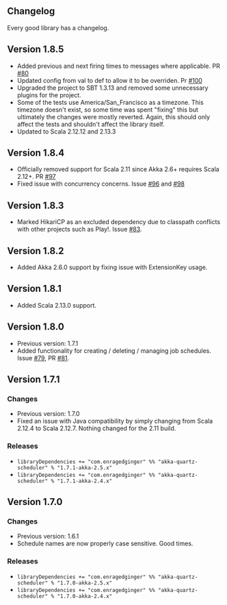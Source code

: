 ## Changelog ##

Every good library has a changelog.

## Version 1.8.5 ##
* Added previous and next firing times to messages where applicable. PR [#80](https://github.com/enragedginger/akka-quartz-scheduler/pull/80)
* Updated config from val to def to allow it to be overriden. Pr [#100](https://github.com/enragedginger/akka-quartz-scheduler/pull/100)
* Upgraded the project to SBT 1.3.13 and removed some unnecessary plugins for the project.
* Some of the tests use America/San_Francisco as a timezone. This timezone doesn't exist, so some time was spent "fixing" this but ultimately the changes
were mostly reverted. Again, this should only affect the tests and shouldn't affect the library itself.
* Updated to Scala 2.12.12 and 2.13.3

## Version 1.8.4 ##

* Officially removed support for Scala 2.11 since Akka 2.6+ requires Scala 2.12+. PR [#97](https://github.com/enragedginger/akka-quartz-scheduler/pull/97)
* Fixed issue with concurrency concerns. Issue [#96](https://github.com/enragedginger/akka-quartz-scheduler/pull/96) and [#98](https://github.com/enragedginger/akka-quartz-scheduler/pull/98)

## Version 1.8.3 ##

* Marked HikariCP as an excluded dependency due to classpath conflicts with other projects such as Play!. Issue [#83](https://github.com/enragedginger/akka-quartz-scheduler/issues/83).

## Version 1.8.2 ##

* Added Akka 2.6.0 support by fixing issue with ExtensionKey usage.

## Version 1.8.1 ##

* Added Scala 2.13.0 support.

## Version 1.8.0 ##

* Previous version: 1.7.1
* Added functionality for creating / deleting / managing job schedules. Issue [#79](https://github.com/enragedginger/akka-quartz-scheduler/issues/79), PR [#81](https://github.com/enragedginger/akka-quartz-scheduler/pull/81).

## Version 1.7.1 ##

### Changes ###

* Previous version: 1.7.0
* Fixed an issue with Java compatibility by simply changing from Scala 2.12.4 to Scala 2.12.7. Nothing changed for the 2.11 build.

### Releases ###

* `libraryDependencies += "com.enragedginger" %% "akka-quartz-scheduler" % "1.7.1-akka-2.5.x"`
* `libraryDependencies += "com.enragedginger" %% "akka-quartz-scheduler" % "1.7.1-akka-2.4.x"`

## Version 1.7.0 ##

### Changes ###

* Previous version: 1.6.1
* Schedule names are now properly case sensitive. Good times.

### Releases ###

* `libraryDependencies += "com.enragedginger" %% "akka-quartz-scheduler" % "1.7.0-akka-2.5.x"`
* `libraryDependencies += "com.enragedginger" %% "akka-quartz-scheduler" % "1.7.0-akka-2.4.x"`